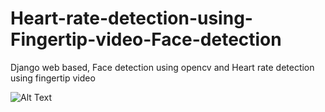 # Heart-rate-detection-using-Fingertip-video-Face-detection #
Django web based, Face detection using opencv and Heart rate detection using fingertip video

![Alt Text](https://github.com/shyammaurya1/Heart-rate-detection-using-Fingertip-video-Face-detection/blob/main/project.gif.gif)
